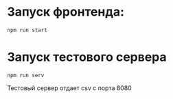 # Запуск фронтенда:
```
npm run start
```
# Запуск тестового сервера
```
npm run serv
```
Тестовый сервер отдает csv с порта 8080
